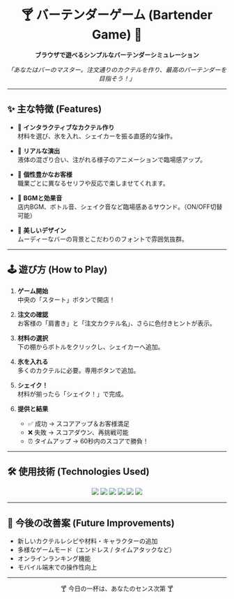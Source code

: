 <div align="center">

# 🍸 バーテンダーゲーム (Bartender Game) 🍹  
**ブラウザで遊べるシンプルなバーテンダーシミュレーション**


</div>

<p align="center">
  <i>「あなたはバーのマスター。注文通りのカクテルを作り、最高のバーテンダーを目指そう！」</i>
</p>

---

## ✨ 主な特徴 (Features)

- 🍹 **インタラクティブなカクテル作り**  
  材料を選び、氷を入れ、シェイカーを振る直感的な操作。  

- 🥂 **リアルな演出**  
  液体の混ざり合い、注がれる様子のアニメーションで臨場感アップ。  

- 👤 **個性豊かなお客様**  
  職業ごとに異なるセリフや反応で楽しませてくれます。  

- 🎵 **BGMと効果音**  
  店内BGM、ボトル音、シェイク音など臨場感あるサウンド。（ON/OFF切替可能）  

- 🌃 **美しいデザイン**  
  ムーディーなバーの背景とこだわりのフォントで雰囲気抜群。  

---

## 🕹️ 遊び方 (How to Play)

1. **ゲーム開始**  
   中央の「スタート」ボタンで開店！  

2. **注文の確認**  
   お客様の「肩書き」と「注文カクテル名」、さらに色付きヒントが表示。  

3. **材料の選択**  
   下の棚からボトルをクリックし、シェイカーへ追加。  

4. **氷を入れる**  
   多くのカクテルに必要。専用ボタンで追加。  

5. **シェイク！**  
   材料が揃ったら「シェイク！」で完成。  

6. **提供と結果**  
   - ✅ 成功 → スコアアップ＆お客様満足  
   - ❌ 失敗 → スコアダウン、再挑戦可能
   - ⏰ タイムアップ → 60秒内のスコアで勝負！  

---

## 🛠️ 使用技術 (Technologies Used)

<p align="center">
  <img src="https://img.shields.io/badge/HTML5-E34F26?style=for-the-badge&logo=html5&logoColor=white">
  <img src="https://img.shields.io/badge/CSS3-1572B6?style=for-the-badge&logo=css3&logoColor=white">
  <img src="https://img.shields.io/badge/JavaScript-ES6+-F7DF1E?style=for-the-badge&logo=javascript&logoColor=black">
  <img src="https://img.shields.io/badge/Tailwind_CSS-38B2AC?style=for-the-badge&logo=tailwind-css&logoColor=white">
  <img src="https://img.shields.io/badge/Tone.js-FF6F61?style=for-the-badge&logo=googlechrome&logoColor=white">
  <img src="https://img.shields.io/badge/Google%20Fonts-4285F4?style=for-the-badge&logo=googlefonts&logoColor=white">
</p>

---

## 🚀 今後の改善案 (Future Improvements)

- 新しいカクテルレシピや材料・キャラクターの追加  
- 多様なゲームモード（エンドレス / タイムアタックなど）  
- オンラインランキング機能  
- モバイル端末での操作性向上  

---

<div align="center">
  <p>🍸 今日の一杯は、あなたのセンス次第 🍸</p>
</div>

